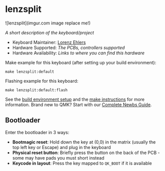 # lenzsplit

![lenzsplit](imgur.com image replace me!)

*A short description of the keyboard/project*

* Keyboard Maintainer: [Lorenz Ehlers](https://github.com/demolitionGoat)
* Hardware Supported: *The PCBs, controllers supported*
* Hardware Availability: *Links to where you can find this hardware*

Make example for this keyboard (after setting up your build environment):

    make lenzsplit:default

Flashing example for this keyboard:

    make lenzsplit:default:flash

See the [build environment setup](https://docs.qmk.fm/#/getting_started_build_tools) and the [make instructions](https://docs.qmk.fm/#/getting_started_make_guide) for more information. Brand new to QMK? Start with our [Complete Newbs Guide](https://docs.qmk.fm/#/newbs).

## Bootloader

Enter the bootloader in 3 ways:

* **Bootmagic reset**: Hold down the key at (0,0) in the matrix (usually the top left key or Escape) and plug in the keyboard
* **Physical reset button**: Briefly press the button on the back of the PCB - some may have pads you must short instead
* **Keycode in layout**: Press the key mapped to `QK_BOOT` if it is available
